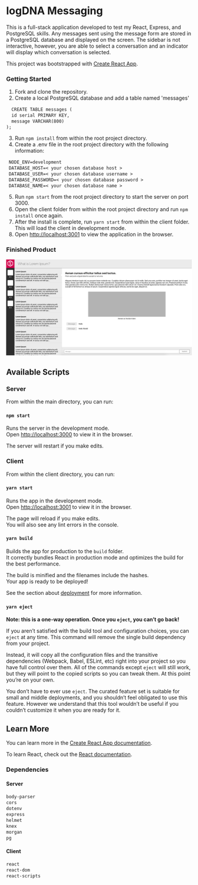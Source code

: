 # logDNA Messaging

This is a full-stack application developed to test my React, Express, and PostgreSQL skills. Any messages sent using the message form are stored in a PostgreSQL database and displayed on the screen. The sidebar is not interactive, however, you are able to select a conversation and an indicator will display which conversation is selected.

This project was bootstrapped with [Create React App](https://github.com/facebook/create-react-app).


### Getting Started

1. Fork and clone the repository.
2. Create a local PostgreSQL database and add a table named 'messages'

  ```
    CREATE TABLE messages (
    id serial PRIMARY KEY,
    message VARCHAR(800)
  );
  ```

3. Run `npm install` from within the root project directory.
4. Create a .env file in the root project directory with the following information:

 ```
  NODE_ENV=development
  DATABASE_HOST=< your chosen database host >
  DATABASE_USER=< your chosen database username >
  DATABASE_PASSWORD=< your chosen database password >
  DATABASE_NAME=< your chosen database name >
  ```

5. Run `npm start` from the root project directory to start the server on port 3000.
6. Open the client folder from within the root project directory and run `npm install` once again.
7. After the install is complete, run `yarn start` from within the client folder. This will load the client in development mode.
8. Open [http://localhost:3001](http://localhost:3001) to view the application in the browser.


### Finished Product

![The application.](https://github.com/bdhunter3141/logdna/blob/master/client/public/app-screenshot.png?raw=true)


## Available Scripts

### Server

From within the main directory, you can run:

#### `npm start`

Runs the server in the development mode.<br />
Open [http://localhost:3000](http://localhost:3000) to view it in the browser.

The server will restart if you make edits.


### Client

From within the client directory, you can run:

#### `yarn start`

Runs the app in the development mode.<br />
Open [http://localhost:3001](http://localhost:3001) to view it in the browser.

The page will reload if you make edits.<br />
You will also see any lint errors in the console.

#### `yarn build`

Builds the app for production to the `build` folder.<br />
It correctly bundles React in production mode and optimizes the build for the best performance.

The build is minified and the filenames include the hashes.<br />
Your app is ready to be deployed!

See the section about [deployment](https://facebook.github.io/create-react-app/docs/deployment) for more information.

#### `yarn eject`

**Note: this is a one-way operation. Once you `eject`, you can’t go back!**

If you aren’t satisfied with the build tool and configuration choices, you can `eject` at any time. This command will remove the single build dependency from your project.

Instead, it will copy all the configuration files and the transitive dependencies (Webpack, Babel, ESLint, etc) right into your project so you have full control over them. All of the commands except `eject` will still work, but they will point to the copied scripts so you can tweak them. At this point you’re on your own.

You don’t have to ever use `eject`. The curated feature set is suitable for small and middle deployments, and you shouldn’t feel obligated to use this feature. However we understand that this tool wouldn’t be useful if you couldn’t customize it when you are ready for it.


## Learn More

You can learn more in the [Create React App documentation](https://facebook.github.io/create-react-app/docs/getting-started).

To learn React, check out the [React documentation](https://reactjs.org/).


### Dependencies

#### Server

    body-parser
    cors
    dotenv
    express
    helmet
    knex
    morgan
    pg


#### Client

    react
    react-dom
    react-scripts